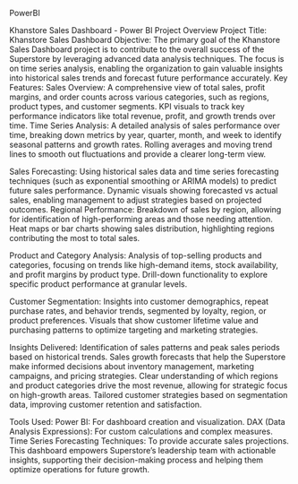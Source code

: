 PowerBI

Khanstore Sales Dashboard - Power BI Project Overview
Project Title: Khanstore Sales Dashboard
Objective:
The primary goal of the Khanstore Sales Dashboard project is to contribute to the overall success of the Superstore by leveraging advanced data analysis techniques. The focus is on time series analysis, enabling the organization to gain valuable insights into historical sales trends and forecast future performance accurately.
Key Features:
Sales Overview: A comprehensive view of total sales, profit margins, and order counts across various categories, such as regions, product types, and customer segments.
KPI visuals to track key performance indicators like total revenue, profit, and growth trends over time.
Time Series Analysis: A detailed analysis of sales performance over time, breaking down metrics by year, quarter, month, and week to identify seasonal patterns and growth rates.
Rolling averages and moving trend lines to smooth out fluctuations and provide a clearer long-term view.

Sales Forecasting: Using historical sales data and time series forecasting techniques (such as exponential smoothing or ARIMA models) to predict future sales performance.
Dynamic visuals showing forecasted vs actual sales, enabling management to adjust strategies based on projected outcomes.
Regional Performance: Breakdown of sales by region, allowing for identification of high-performing areas and those needing attention.
Heat maps or bar charts showing sales distribution, highlighting regions contributing the most to total sales.

Product and Category Analysis: Analysis of top-selling products and categories, focusing on trends like high-demand items, stock availability, and profit margins by product type.
Drill-down functionality to explore specific product performance at granular levels.

Customer Segmentation: Insights into customer demographics, repeat purchase rates, and behavior trends, segmented by loyalty, region, or product preferences.
Visuals that show customer lifetime value and purchasing patterns to optimize targeting and marketing strategies.

Insights Delivered: Identification of sales patterns and peak sales periods based on historical trends.
Sales growth forecasts that help the Superstore make informed decisions about inventory management, marketing campaigns, and pricing strategies.
Clear understanding of which regions and product categories drive the most revenue, allowing for strategic focus on high-growth areas.
Tailored customer strategies based on segmentation data, improving customer retention and satisfaction.

Tools Used:
Power BI: For dashboard creation and visualization.
DAX (Data Analysis Expressions): For custom calculations and complex measures.
Time Series Forecasting Techniques: To provide accurate sales projections.
This dashboard empowers Superstore’s leadership team with actionable insights, supporting their decision-making process and helping them optimize operations for future growth.
